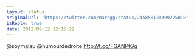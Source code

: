 ```yaml
---
layout: status
originalUrl: 'https://twitter.com/marcgg/status/245858134399275010'
isReply: true
date: 2012-09-12 12:15:22
---
```


@soymalau @humourdedroite http://t.co/FGANPtGq

